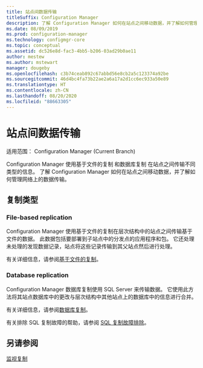 ```yaml
---
title: 站点间数据传输
titleSuffix: Configuration Manager
description: 了解 Configuration Manager 如何在站点之间移动数据，并了解如何管理网络上的数据传输。
ms.date: 08/09/2019
ms.prod: configuration-manager
ms.technology: configmgr-core
ms.topic: conceptual
ms.assetid: dc526e8d-fac3-4bb5-b206-03ad29b0ae11
author: mestew
ms.author: mstewart
manager: dougeby
ms.openlocfilehash: c3b74ceab892c67abbd56e8cb2a5c123374a92be
ms.sourcegitcommit: 46d4bc4fa73b22ae2a6a17a2d1cc6ec933a50e89
ms.translationtype: HT
ms.contentlocale: zh-CN
ms.lasthandoff: 08/20/2020
ms.locfileid: "88663305"
---
```

# <a name="data-transfers-between-sites"></a>站点间数据传输

适用范围：  Configuration Manager (Current Branch)

Configuration Manager 使用基于文件的复制  和数据库复制  在站点之间传输不同类型的信息。 了解 Configuration Manager 如何在站点之间移动数据，并了解如何管理网络上的数据传输。  

## <a name="types-of-replication"></a>复制类型

### <a name="file-based-replication"></a><a name="bkmk_fileroute" /></a> File-based replication

Configuration Manager 使用基于文件的复制在层次结构中的站点之间传输基于文件的数据。 此数据包括要部署到子站点中的分发点的应用程序和包。 它还处理未处理的发现数据记录，站点将这些记录传输到其父站点然后进行处理。  

有关详细信息，请参阅[基于文件的复制](file-based-replication.md)。

### <a name="database-replication"></a><a name="bkmk_dbrep" /></a> Database replication

Configuration Manager 数据库复制使用 SQL Server 来传输数据。 它使用此方法将其站点数据库中的更改与层次结构中其他站点上的数据库中的信息进行合并。

有关详细信息，请参阅[数据库复制](database-replication.md)。

有关排除 SQL 复制故障的帮助，请参阅 [SQL 复制故障排除](../../servers/manage/replication/overview.md)。

## <a name="see-also"></a>另请参阅

[监视复制](../../servers/manage/monitor-replication.md)
